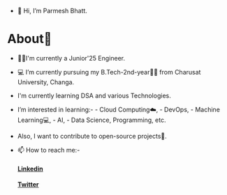 - 👋 Hi, I’m Parmesh Bhatt.
#              About🤠
- 👨‍🎓I'm currently a Junior'25 Engineer.
- 💻 I’m currently pursuing my B.Tech-2nd-year👨‍🎓 from Charusat University, Changa.
- I'm currently learning DSA and various Technologies.
- I’m interested in learning:- 
                    - Cloud Computing☁️, 
                    - DevOps, 
                    - Machine Learning💻,
                    - AI, 
                    - Data Science, Programming, etc. 
- Also, I want to contribute to open-source projects📌.
 - 📫 How to reach me:- 
 
      #### [Linkedin](https://www.linkedin.com/in/parmesh-bhatt-277971221/)
      #### [Twitter](https://twitter.com/Parmesh_119)
      
